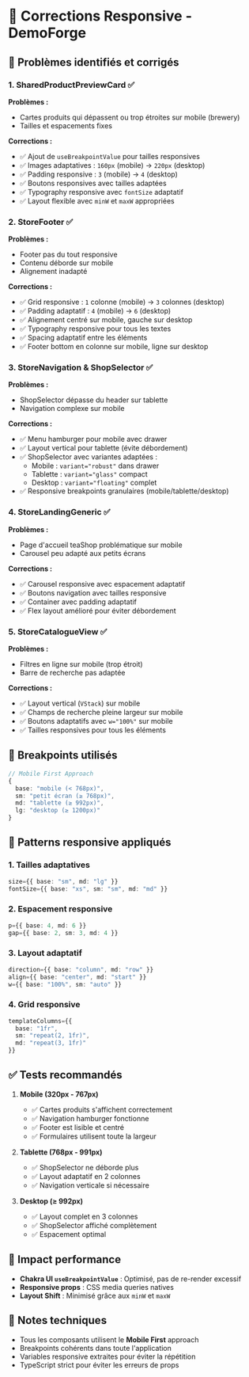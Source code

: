 # 📱 Corrections Responsive - DemoForge

## 🎯 Problèmes identifiés et corrigés

### 1. **SharedProductPreviewCard** ✅

**Problèmes :**

- Cartes produits qui dépassent ou trop étroites sur mobile (brewery)
- Tailles et espacements fixes

**Corrections :**

- ✅ Ajout de `useBreakpointValue` pour tailles responsives
- ✅ Images adaptatives : `160px` (mobile) → `220px` (desktop)
- ✅ Padding responsive : `3` (mobile) → `4` (desktop)
- ✅ Boutons responsives avec tailles adaptées
- ✅ Typography responsive avec `fontSize` adaptatif
- ✅ Layout flexible avec `minW` et `maxW` appropriées

### 2. **StoreFooter** ✅

**Problèmes :**

- Footer pas du tout responsive
- Contenu déborde sur mobile
- Alignement inadapté

**Corrections :**

- ✅ Grid responsive : `1` colonne (mobile) → `3` colonnes (desktop)
- ✅ Padding adaptatif : `4` (mobile) → `6` (desktop)
- ✅ Alignement centré sur mobile, gauche sur desktop
- ✅ Typography responsive pour tous les textes
- ✅ Spacing adaptatif entre les éléments
- ✅ Footer bottom en colonne sur mobile, ligne sur desktop

### 3. **StoreNavigation & ShopSelector** ✅

**Problèmes :**

- ShopSelector dépasse du header sur tablette
- Navigation complexe sur mobile

**Corrections :**

- ✅ Menu hamburger pour mobile avec drawer
- ✅ Layout vertical pour tablette (évite débordement)
- ✅ ShopSelector avec variantes adaptées :
  - Mobile : `variant="robust"` dans drawer
  - Tablette : `variant="glass"` compact
  - Desktop : `variant="floating"` complet
- ✅ Responsive breakpoints granulaires (mobile/tablette/desktop)

### 4. **StoreLandingGeneric** ✅

**Problèmes :**

- Page d'accueil teaShop problématique sur mobile
- Carousel peu adapté aux petits écrans

**Corrections :**

- ✅ Carousel responsive avec espacement adaptatif
- ✅ Boutons navigation avec tailles responsive
- ✅ Container avec padding adaptatif
- ✅ Flex layout amélioré pour éviter débordement

### 5. **StoreCatalogueView** ✅

**Problèmes :**

- Filtres en ligne sur mobile (trop étroit)
- Barre de recherche pas adaptée

**Corrections :**

- ✅ Layout vertical (`VStack`) sur mobile
- ✅ Champs de recherche pleine largeur sur mobile
- ✅ Boutons adaptatifs avec `w="100%"` sur mobile
- ✅ Tailles responsives pour tous les éléments

## 🎨 Breakpoints utilisés

```typescript
// Mobile First Approach
{
  base: "mobile (< 768px)",
  sm: "petit écran (≥ 768px)",
  md: "tablette (≥ 992px)",
  lg: "desktop (≥ 1200px)"
}
```

## 🔧 Patterns responsive appliqués

### 1. **Tailles adaptatives**

```typescript
size={{ base: "sm", md: "lg" }}
fontSize={{ base: "xs", sm: "sm", md: "md" }}
```

### 2. **Espacement responsive**

```typescript
p={{ base: 4, md: 6 }}
gap={{ base: 2, sm: 3, md: 4 }}
```

### 3. **Layout adaptatif**

```typescript
direction={{ base: "column", md: "row" }}
align={{ base: "center", md: "start" }}
w={{ base: "100%", sm: "auto" }}
```

### 4. **Grid responsive**

```typescript
templateColumns={{
  base: "1fr",
  sm: "repeat(2, 1fr)",
  md: "repeat(3, 1fr)"
}}
```

## ✅ Tests recommandés

1. **Mobile (320px - 767px)**

   - ✅ Cartes produits s'affichent correctement
   - ✅ Navigation hamburger fonctionne
   - ✅ Footer est lisible et centré
   - ✅ Formulaires utilisent toute la largeur

2. **Tablette (768px - 991px)**

   - ✅ ShopSelector ne déborde plus
   - ✅ Layout adaptatif en 2 colonnes
   - ✅ Navigation verticale si nécessaire

3. **Desktop (≥ 992px)**
   - ✅ Layout complet en 3 colonnes
   - ✅ ShopSelector affiché complètement
   - ✅ Espacement optimal

## 🚀 Impact performance

- **Chakra UI `useBreakpointValue`** : Optimisé, pas de re-render excessif
- **Responsive props** : CSS media queries natives
- **Layout Shift** : Minimisé grâce aux `minW` et `maxW`

## 📝 Notes techniques

- Tous les composants utilisent le **Mobile First** approach
- Breakpoints cohérents dans toute l'application
- Variables responsive extraites pour éviter la répétition
- TypeScript strict pour éviter les erreurs de props

